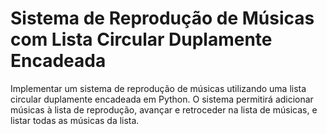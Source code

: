 ﻿# Sistema de Reprodução de Músicas com Lista Circular Duplamente Encadeada
Implementar um sistema de reprodução de músicas utilizando uma lista circular duplamente encadeada em Python. O sistema permitirá adicionar músicas à lista de reprodução, avançar e retroceder na lista de músicas, e listar todas as músicas da lista.
